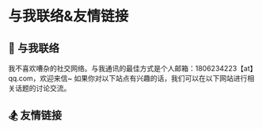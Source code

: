 # 与我联络&友情链接

## <spark>💌 与我联络</spark>

我不喜欢嘈杂的社交网络。与我通讯的最佳方式是个人邮箱：1806234223【at】qq.com，欢迎来信~ 如果你对以下站点有兴趣的话，我们可以在以下网站进行相关话题的讨论交流。

<Background-Netease>
  <FriendLink
    img="https://mgear-image.oss-cn-shanghai.aliyuncs.com/image/icons/netease.jpg"
    src="https://music.163.com/#/user/home?id=64236446"
    name="网易云音药"
    achieve="云音药有保留一些我的吉他翻弹音频，和旧战场信息 🥃"
    :nofollow="true"
    :hoverTrigger="true"
  />
</Background-Netease>

<Background-Douban>
  <FriendLink
    img="https://mgear-image.oss-cn-shanghai.aliyuncs.com/image/icons/douban.jpg"
    src="https://www.douban.com/people/lionad/"
    name="豆瓣"
    achieve="如果你也喜爱影音书籍的话，在豆瓣可以看到我的最新动态 📕"
    :nofollow="true"
    :hoverTrigger="true"
  />
</Background-Douban>

<FriendLink
  img="https://mgear-image.oss-cn-shanghai.aliyuncs.com/image/icons/github.svg"
  src="https://github.com/Lionad-Morotar"
  name="GitHub"
  achieve="GitHub 存有本博客的源码及其它一些也许意思的东西 💻"
  :nofollow="true"
/>

## <spark>🏂 友情链接</spark>

<!-- todo: 随机排序 -->
<FriendLink
  img="https://mgear-image.oss-cn-shanghai.aliyuncs.com/image/friends/ryan4yin.jpg"
  src="https://thiscute.world/"
  name="於清樂"
  achieve="有很多的绝望，但也有美的时刻，只不过在美的时刻，时间是不同于以往的 ☀️"
/>
<FriendLink
  img="https://mgear-image.oss-cn-shanghai.aliyuncs.com/image/friends/Cheese.jpg"
  src="https://chee5e.space/"
  name="Cheese"
  achieve="有梦想，也有忧伤和理想 🌻"
/>
<FriendLink
  img="https://mgear-image.oss-cn-shanghai.aliyuncs.com/image/friends/Raptazure.png"
  src="https://raptazure.github.io"
  name="Raptazure"
  achieve="在个人网站里记日记的少女 (大雾 🎉"
/>
<FriendLink
  img="https://mgear-image.oss-cn-shanghai.aliyuncs.com/image/friends/Kicoe.jpg"
  src="https://www.kicoe.com/"
  name="Kicoe"
  achieve="和 Roki 一样在学习 go 语言的老弟 🌐"
/>
<FriendLink
  img="https://mgear-image.oss-cn-shanghai.aliyuncs.com/image/friends/Roki.jpg"
  src="https://blog.weekii.cn/"
  name="Roki"
  achieve="和 Roki 一起玩塔科夫玩到半夜三点 🕒"
/>
<FriendLink
  img="https://mgear-image.oss-cn-shanghai.aliyuncs.com/image/friends/Renwangyu.jpg"
  src="https://blog.renwangyu.com/"
  name="Renwangyu"
  achieve="保持童心的80后程序猿大叔 😀"
/>
<!-- <FriendLink
  img="https://mgear-image.oss-cn-shanghai.aliyuncs.com/image/friends/Deeruby.jpg"
  src="https://deeruby.com"
  name="Deeruby"
  achieve="易骏的博客 🍺"
/> -->
<FriendLink
  img="https://mgear-image.oss-cn-shanghai.aliyuncs.com/image/friends/Wrath.png"
  src="https://wrath.cc"
  name="Wrath"
  achieve="有一部漂亮的索尼手机 📱"
/>